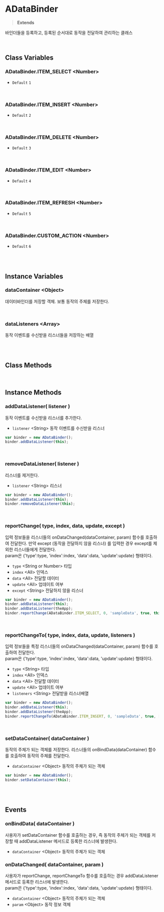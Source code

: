 # ADataBinder
> **Extends**

바인더들을 등록하고, 등록된 순서대로 동작을 전달하여 관리하는 클래스

<br/>

## Class Variables

### ADataBinder.ITEM_SELECT \<Number>

* `Default`  `1`

<br/>

### ADataBinder.ITEM_INSERT \<Number>

* `Default` `2`

<br/>

### ADataBinder.ITEM_DELETE \<Number>

*  `Default` `3`

<br/>

### ADataBinder.ITEM_EDIT \<Number>

*  `Default` `4`

<br/>

### ADataBinder.ITEM_REFRESH \<Number>

*  `Default` `5`

<br/>

### ADataBinder.CUSTOM_ACTION \<Number>

* `Default`  `6`

<br/>
<br/>

## Instance Variables

### dataContainer \<Object>

데이터바인더를 저장할 객체. 보통 동작의 주체를 저장한다.

<br/>

### dataListeners \<Array>

동작 이벤트를 수신받을 리스너들을 저장하는 배열

<br/>
<br/>

## Class Methods

<br/>

## Instance Methods

### addDataListener( listener )

동작 이벤트를 수신받을 리스너를 추가한다.

* `listener` \<String> 동작 이벤트를 수신받을 리스너

```js
var binder = new ADataBinder();
binder.addDataListener(this);
```

<br/>

### removeDataListener( listener )

리스너를 제거한다.

* `listener` \<String> 리스너

```js
var binder = new ADataBinder();
binder.addDataListener(this);
binder.removeDataListener(this);
```

<br/>

### reportChange( type, index, data, update, except )

입력 정보들을 리스너들의 onDataChanged(dataContainer, param) 함수를 호출하여 전달한다. 만약 except (동작을 전달하지 않을 리스너) 를 입력한 경우 except를 제외한 리스너들에게 전달한다.<br/>param은 {'type':type, 'index':index, 'data':data, 'update':update} 형태이다.

* `type` \<String or Number> 타입
* `index` \<All> 인덱스
* `data` \<All> 전달할 데이터
* `update` \<All> 업데이트 여부
* `except` \<String> 전달하지 않을 리스너

```js
var binder = new ADataBinder();
binder.addDataListener(this);
binder.addDataListener(theApp);
binder.reportChange(ADataBinder.ITEM_SELECT, 0, 'sampleData', true, this);
```

<br/>

### reportChangeTo( type, index, data, update, listeners )

입력 정보들을 특정 리스너들의 onDataChanged(dataContainer, param) 함수를 호출하여 전달한다.<br/>param은 {'type':type, 'index':index, 'data':data, 'update':update} 형태이다.

* `type` \<String> 타입
* `index` \<All> 인덱스
* `data` \<All> 전달할 데이터
* `update` \<All> 업데이트 여부
* `listeners` \<String> 전달받을 리스너배열

```js
var binder = new ADataBinder();
binder.addDataListener(this);
binder.addDataListener(theApp);
binder.reportChangeTo(ADataBinder.ITEM_INSERT, 0, 'sampleData', true, [this, theApp]);
```

<br/>

### setDataContainer( dataContainer )

동작의 주체가 되는 객체를 저장한다. 리스너들의 onBindData(dataContainer) 함수를 호출하여 동작의 주체를 전달한다.

* `dataContainer` \<Object> 동작의 주체가 되는 객체

```js
var binder = new ADataBinder();
binder.setDataContainer(this);
```

<br/>
<br/>

## Events


### onBindData( dataContainer )

사용자가 setDataContainer 함수를 호출하는 경우, 즉 동작의 주체가 되는 객체를 저장할 때 addDataListener 메서드로 등록한 리스너에 발생한다.

* `dataContainer` \<Object> 동작의 주체가 되는 객체

### onDataChanged( dataContainer, param )

사용자가 reportChange, reportChangeTo 함수를 호출하는 경우 addDataListener 메서드로 등록한 리스너에 발생한다. <br/>param은 {'type':type, 'index':index, 'data':data, 'update':update} 형태이다.

* `dataContainer` \<Object> 동작의 주체가 되는 객체
* `param` \<Object> 동작 정보 객체

<br/>

